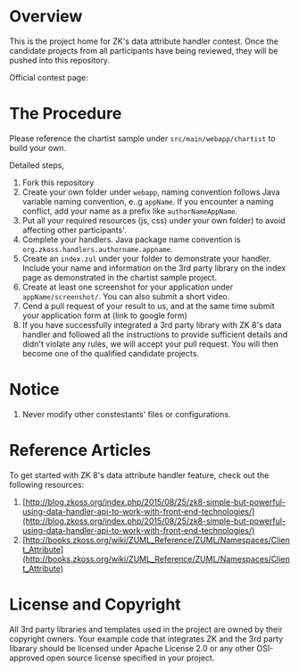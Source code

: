 # Overview

This is the project home for ZK's data attribute handler contest. Once the candidate projects from all participants have being reviewed, they will be pushed into this repository. 

Official contest page: 

# The Procedure

Please reference the chartist sample under `src/main/webapp/chartist` to build your own. 

Detailed steps,

1. Fork this repository
2. Create your own folder under `webapp`, naming convention follows Java variable naming convention, e..g `appName`.
If you encounter a naming conflict, add your name as a prefix like `authorNameAppName`.
3. Put all your required resources (js, css) under your own folder) to avoid affecting other participants'.
4. Complete your handlers. Java package name convention is `org.zkoss.handlers.authorname.appname`.
5. Create an `index.zul` under your folder to demonstrate your handler. Include your name and information on the 3rd party library on the index page as demonstrated in the chartist sample project.
6. Create at least one screenshot for your application under `appName/screenshot/`. You can also submit a short video.
7. Cend a pull request of your result to us, and at the same time submit your application form at (link to google form)
8. If you have successfully integrated a 3rd party library with ZK 8's data handler and followed all the instructions to provide sufficient details and didn't violate any rules, we will accept your pull request. You will then become one of the qualified candidate projects.

# Notice
1. Never modify other constestants' files or configurations.

# Reference Articles

To get started with ZK 8's data attribute handler feature, check out the following resources:

1. [http://blog.zkoss.org/index.php/2015/08/25/zk8-simple-but-powerful-using-data-handler-api-to-work-with-front-end-technologies/](http://blog.zkoss.org/index.php/2015/08/25/zk8-simple-but-powerful-using-data-handler-api-to-work-with-front-end-technologies/)
2. [http://books.zkoss.org/wiki/ZUML_Reference/ZUML/Namespaces/Client_Attribute](http://books.zkoss.org/wiki/ZUML_Reference/ZUML/Namespaces/Client_Attribute)

# License and Copyright
All 3rd party libraries and templates used in the project are owned by their copyright owners. Your example code that integrates ZK and the 3rd party libarary should be licensed under Apache License 2.0 or any other OSI-approved open source license specified in your project.
